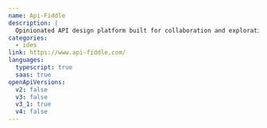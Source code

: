 ```yaml
---
name: Api-Fiddle
description: |
  Opinionated API design platform built for collaboration and exploration. Create API designs for technical documents, specifications, and reviews.
categories:
  - ides
link: https://www.api-fiddle.com/
languages:
  typescript: true
  saas: true
openApiVersions:
  v2: false
  v3: false
  v3_1: true
  v4: false
---
```

